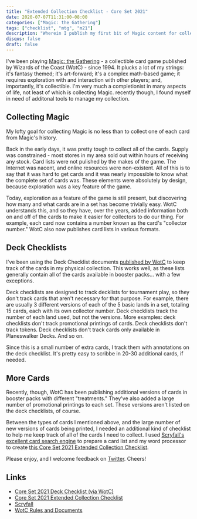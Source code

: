 ```yaml
---
title: "Extended Collection Checklist - Core Set 2021"
date: 2020-07-07T11:31:00-08:00
categories: ["Magic: the Gathering"]
tags: ["checklist", "mtg", "m21"]
description: "Wherein I publish my first bit of Magic content for collectors."
disqus: false
draft: false
---
```


I've been playing [Magic: the Gathering](https://magic.wizards.com/) - a collectible card game published by Wizards of the Coast (WotC) - since 1994. It plucks a lot of my strings: it's fantasy themed; it's art-forward; it's a complex math-based game; it requires exploration with and interaction with other players; and, importantly, it's collectible. I'm very much a completionist in many aspects of life, not least of which is collecting Magic. recently though, I found myself in need of additonal tools to manage my collection.

## Collecting Magic

My lofty goal for collecting Magic is no less than to collect one of each card from Magic's history.

Back in the early days, it was pretty tough to collect all of the cards. Supply was constrained - most stores in my area sold out within hours of receiving any stock. Card lists were not pulished by the makes of the game. The Internet was nacent, and online resources were non-existent. All of this is to say that it was hard to get cards and it was nearly impossible to know what the complete set of cards was. These elements were absolutely by design, because exploration was a key feature of the game.

Today, exploration as a feature of the game is still present, but discovering how many and what cards are in a set has become trivially easy. WotC understands this, and so they have, over the years, added information both on and off of the cards to make it easier for collectors to do our thing. For example, each card now contains a number known as the card's "collector number." WotC also now publishes card lists in various formats.

## Deck Checklists

I've been using the Deck Checklist documents [published by WotC](https://wpn.wizards.com/en/resources/rules-documents) to keep track of the cards in my physical collection. This works well, as these lists generally contain all of the cards available in booster packs... with a few exceptions. 

Deck checklists are designed to track decklists for tournament play, so they don't track cards that aren't necessary for that purpose. For example, there are usually 3 different versions of each of the 5 basic lands in a set, totaling 15 cards, each with its own collector number. Deck checklists track the number of each land used, but not the versions. More examples: deck checklists don't track promotional printings of cards. Deck checklists don't track tokens. Deck checklists don't track cards only available in Planeswalker Decks. And so on.

Since this is a small number of extra cards, I track them with annotations on the deck checklist. It's pretty easy to scribbe in 20-30 additional cards, if needed.

## More Cards

Recently, though, WotC has been publishing additional versions of cards in booster packs with different "treatments." They've also added a large number of promotional printings to each set. These versions aren't listed on the deck checklists, of course.

Between the types of cards I mentioned above, and the large number of new versions of cards being printed, I needed an additional kind of checklist to help me keep track of all of the cards I need to collect. I used [Scryfall's excellent card search engine](https://scryfall.com) to prepare a card list and my word processor to create [this Core Set 2021 Extended Collection Checklist](/mtg/M21ExtendedChecklist.pdf).

Please enjoy, and I welcome feedback on [Twitter](https://twitter.com/wreimers). Cheers!

## Links

- [Core Set 2021 Deck Checklist (via WotC)](https://media.wpn.wizards.com/attachements/mtgm21_en_dckcklst.pdf)
- [Core Set 2021 Extended Collection Checklist](/mtg/M21ExtendedChecklist.pdf)
- [Scryfall](https://scryfal.com)
- [WotC Rules and Documents](https://wpn.wizards.com/en/resources/rules-documents)

